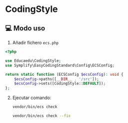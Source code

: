 # CodingStyle

## 💻 Modo uso
1. Añadir fichero `ecs.php`
```php
<?php

use Educaedu\CodingStyle;
use Symplify\EasyCodingStandard\Config\ECSConfig;

return static function (ECSConfig $ecsConfig): void {
    $ecsConfig->paths([__DIR__ . '/src']);
    $ecsConfig->sets([CodingStyle::DEFAULT]);
};
```
2. Ejecutar comando:
    ```sh
    vendor/bin/ecs check
    ```
    ```sh
    vendor/bin/ecs check --fix
    ```